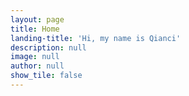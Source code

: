 ```yaml
---
layout: page
title: Home
landing-title: 'Hi, my name is Qianci'
description: null
image: null
author: null
show_tile: false
---
```

